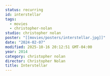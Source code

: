 ```yaml
---
status: recurring
id: interstellar
tags:
  - movies
  - christopher-nolan
studio: christopher nolan
poster: "[[movies/posters/interstellar.jpg]]"
date: "2024-02-07"
modified: 2025-10-16 20:12:51 GMT-04:00
year: 2014
category: christopher nolan
director: Christopher Nolan
title: Interstellar
---
```

